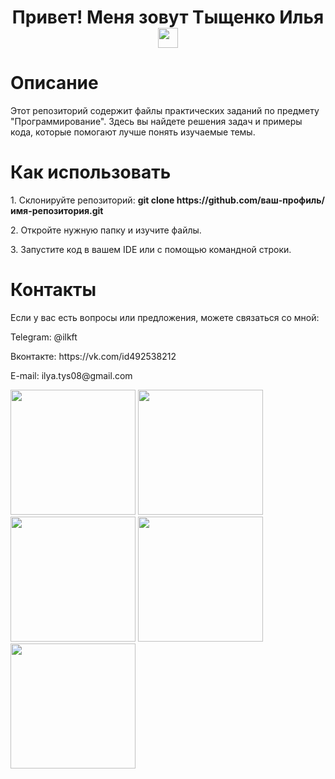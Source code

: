 <h1 align="center">Привет! Меня зовут Тыщенко Илья
<img src="https://github.com/blackcater/blackcater/raw/main/images/Hi.gif" height="32"/></h1>

<h1>Описание</h1>
<p>Этот репозиторий содержит файлы практических заданий по предмету "Программирование". Здесь вы найдете решения задач и примеры кода, которые помогают лучше понять изучаемые темы.  </p>

<h1>Как использовать</h1>
<p>1. Склонируйте репозиторий: <b>git clone https://github.com/ваш-профиль/имя-репозитория.git</b></p>
<p>2. Откройте нужную папку и изучите файлы.</p>  
<p>3. Запустите код в вашем IDE или с помощью командной строки.</p>

<h1>Контакты</h1>
<p>Если у вас есть вопросы или предложения, можете связаться со мной:</p>
<p>Telegram: @ilkft</p>
<p>Вконтакте: https://vk.com/id492538212</p>
<p>E-mail: ilya.tys08@gmail.com</p>
<div  position: relative;>
  <img src="https://media1.tenor.com/m/YCWXRHSrNEkAAAAC/zero-zero-two.gif" height="200">
  <img src="https://media1.tenor.com/m/L2fnpSwxF88AAAAd/valgo.gif" height="200">
  <img src="https://media1.tenor.com/m/lGbwxY53qB4AAAAd/genshin-meme.gif" height="200">
  <img src="https://media1.tenor.com/m/mNZp-3Kbx5IAAAAd/beaver-dis-beav.gif" height="200">
  <img src="https://media.tenor.com/j2ESpKgKChUAAAAi/anime-cute.gif" height="200">
</div>
